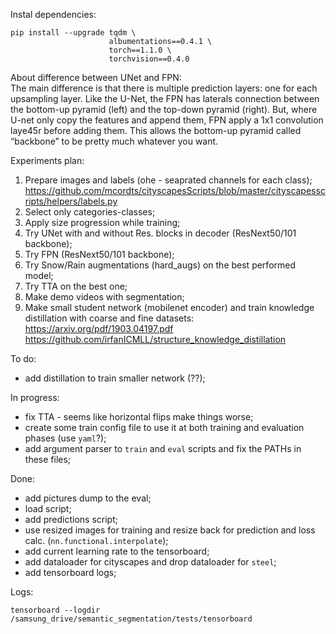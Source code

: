 
Instal dependencies:  
```
pip install --upgrade tqdm \
                      albumentations==0.4.1 \
                      torch==1.1.0 \ 
                      torchvision==0.4.0
```  

About difference between UNet and FPN:  
 The main difference is that there is multiple prediction layers: one for each upsampling layer. Like the U-Net, the FPN has laterals connection between the bottom-up pyramid (left) and the top-down pyramid (right). But, where U-net only copy the features and append them, FPN apply a 1x1 convolution laye45r before adding them. This allows the bottom-up pyramid called “backbone” to be pretty much whatever you want.  

Experiments plan:  
1. Prepare images and labels (ohe - seaprated channels for each class);  
        https://github.com/mcordts/cityscapesScripts/blob/master/cityscapesscripts/helpers/labels.py  
2. Select only categories-classes;  
3. Apply size progression while training;  
4. Try UNet with and without Res. blocks in decoder (ResNext50/101 backbone);  
5. Try FPN (ResNext50/101 backbone);  
6. Try Snow/Rain augmentations (hard_augs) on the best performed model;  
7. Try TTA on the best one;  
8. Make demo videos with segmentation;  
9. Make small student network (mobilenet encoder) and train knowledge distillation with coarse and fine datasets:  
        https://arxiv.org/pdf/1903.04197.pdf
        https://github.com/irfanICMLL/structure_knowledge_distillation

 To do:  
 - add distillation to train smaller network (??);  

In progress:  
 - fix TTA - seems like horizontal flips make things worse;  
 - create some train config file to use it at both training and evaluation phases (use `yaml`?);  
 - add argument parser to `train` and `eval` scripts and fix the PATHs in these files;  

 Done:
- add pictures dump to the eval;  
- load script;  
- add predictions script;  
- use resized images for training and resize back for prediction and loss calc. (`nn.functional.interpolate`);  
- add current learning rate to the tensorboard;  
- add dataloader for cityscapes and drop dataloader for `steel`;  
- add tensorboard logs;  


Logs:  
```
tensorboard --logdir /samsung_drive/semantic_segmentation/tests/tensorboard
```  
